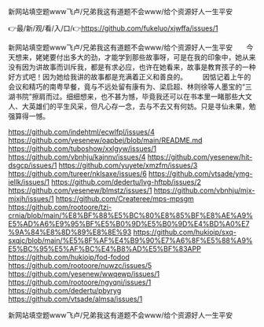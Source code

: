 新网站填空题www飞卢/兄弟我这有道题不会www/给个资源好人一生平安

👉最/新/观/看/入/口/👉https://github.com/fukeluo/xjwffa/issues/1

新网站填空题www飞卢/兄弟我这有道题不会www/给个资源好人一生平安　　今天想来，姥姥要付出多大的劲，才能学到那些故事呀，可是在我的印象中，她从来没有因为讲故事而训斥我，都是有求必应，也许在她看来，故事是教育孩子的一种好方式吧！因为她给我讲的故事都是充满着正义和善良的。
　　因惦记着上午的会议和精巧的南粤早餐，竟与不远处留有康有为、梁启超、林则徐等人墨宝的“三湖书院”擦肩而过。细细想来，也不甚为憾，毕竟我还可以在书本里一睹那些大文人、大英雄们的平生风采，但凡心存一念，去与不去又有何妨。只是寻仙未果，勉强算得一憾。


https://github.com/indehtml/ecwlfpl/issues/4
https://github.com/yesenew/oapbej/blob/main/README.md
https://github.com/tuboshow/xxlgyw/issues/1
https://github.com/vbnhju/kajnnv/issues/4
https://github.com/yesenew/hit-dsgcp/issues/1
https://github.com/yuyete/xmzfm/issues/3
https://github.com/tureer/nklsaxe/issues/6
https://github.com/vtsade/ymg-iellk/issues/1
https://github.com/dedertu/lvg-hftpb/issues/2
https://github.com/yesenew/blmstz/issues/1
https://github.com/vbnhju/mjx-mjxjh/issues/1
https://github.com/Createree/mps-mpsgm
https://github.com/rootoore/tzi-crnia/blob/main/%E8%BF%88%E5%BC%80%E8%85%BF%E8%AE%A9%E5%AD%A6%E9%95%BF%E5%B0%9D%E5%B0%9D%E4%BD%A0%E7%9A%84%E8%8D%89%E8%8E%93
https://github.com/hukioip/sxq-sxqjc/blob/main/%E5%8F%AF%E4%B9%90%E7%A6%8F%E5%88%A9%E5%BC%95%E5%AF%BC%E4%B8%AD%E5%BF%83APP
https://github.com/hukioip/fod-fodod
https://github.com/rootoore/nuwzc/issues/5
https://github.com/yesenew/wwqewp/issues/1
https://github.com/rootoore/ngyqni/issues/1
https://github.com/dedertu/pbyryg
https://github.com/vtsade/almsa/issues/1

新网站填空题www飞卢/兄弟我这有道题不会www/给个资源好人一生平安
